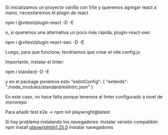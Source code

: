 Si inicializamos un proyecto vanilla con Vite y queremos agregar react a mano,
necesitaremos el plugin de react

npm i @vitest/plugin-react -D -E

o, si queremos una alternativa un poco más rápida, plugin-react-swc

npm i @vitest/plugin-react-swc -D -E

Luego, para que funcione, tendríamos que crear el vite.config.js

Importante, instalar el linter:

npm i standard -D -E

y en el package ponemos esto
  "eslintConfig": {
    "extends": "./node_modules/standard/eslintrc.json"
  }

En este caso, no hace falta porque tenemos el linter configurado a nivel de monorepo

Para añadir test e2e -> npm init playwright@latest

Si hay problema instalando los navegadores:
Instalar versión compatible: npm install playwright@1.25.0
Instalar navegadores
